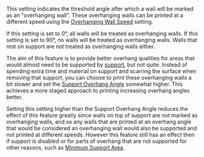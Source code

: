 This setting indicates the threshold angle after which a wall will be marked as an "overhanging wall". These overhanging walls can be printed at a different speed using the [Overhanging Wall Speed](wall_overhang_speed_factor.md) setting.

If this setting is set to 0°, all walls will be treated as overhanging walls. If this setting is set to 90°, no walls will be treated as overhanging walls. Walls that rest on support are not treated as overhanging walls either.

The aim of this feature is to provide better overhang qualities for areas that would almost need to be supported by [support](../support/support_enable.md), but not quite. Instead of spending extra time and material on support and scarring the surface when removing that support, you can choose to print these overhanging walls a bit slower and set the [Support Overhang Angle](../support/support_angle.md) somewhat higher. This achieves a more staged approach to printing increasing overhang angles better.

Setting this setting higher than the Support Overhang Angle reduces the effect of this feature greatly since walls on top of support are not marked as overhanging walls, and so any walls that are printed at an overhang angle that would be considered an overhanging wall would also be supported and not printed at different speeds. However this feature still has an effect then if support is disabled or for parts of overhang that are not supported for other reasons, such as [Minimum Support Area](../support/minimum_support_area.md).